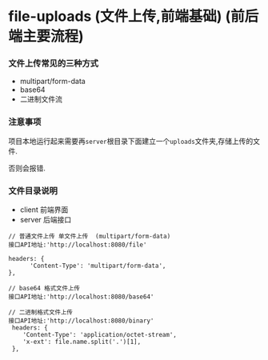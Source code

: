 # file-uploads (文件上传,前端基础) (前后端主要流程)

### 文件上传常见的三种方式

- multipart/form-data
- base64
- 二进制文件流

### 注意事项

项目本地运行起来需要再`server`根目录下面建立一个`uploads`文件夹,存储上传的文件.

否则会报错.

### 文件目录说明

- client 前端界面
- server 后端接口

```
// 普通文件上传 单文件上传  (multipart/form-data)
接口API地址:'http://localhost:8080/file'

headers: {
      'Content-Type': 'multipart/form-data',
},
```

```
// base64 格式文件上传
接口API地址:'http://localhost:8080/base64'

```

```
// 二进制格式文件上传
接口API地址:'http://localhost:8080/binary'
 headers: {
    'Content-Type': 'application/octet-stream',
    'x-ext': file.name.split('.')[1],
 },
```
